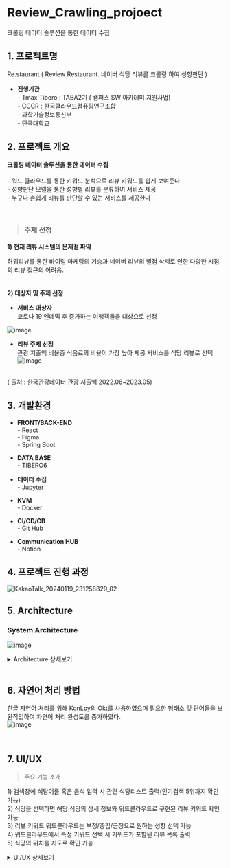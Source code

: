 # Review_Crawling_projoect
크롤링 데이터 솔루션을 통한 데이터 수집

## 1. 프로젝트명
Re.staurant ( Review Restaurant. 네이버 식당 리뷰를 크롤링 하여 성향판단 )

* **진행기관** <br/>
  \- Tmax Tibero : TABA2기 ( 캠퍼스 SW 아카데미 지원사업) <br/>
  \- CCCR : 한국클라우드컴퓨팅연구조합 <br/>
  \- 과학기술정보통신부 <br/>
  \- 단국대학교

## 2. 프로젝트 개요
**크롤링 데이터 솔루션을 통한 데이터 수집**
<br/>
<br/>
\- 워드 클라우드를 통한 키워드 분석으로 리뷰 키워드를 쉽게 보여준다 <br/>
\- 성향판단 모델을 통한 성향별 리뷰를 분류하여 서비스 제공 <br/>
\- 누구나 손쉽게 리뷰를 판단할 수 있는 서비스를 제공한다

<br/>

> ### 주제 선정
>
**1) 현재 리뷰 시스템의 문제점 파악**
  >
  허위리뷰를 통한 바이럴 마케팅의 기승과 네이버 리뷰의 별점 삭제로 인한 다양한 시점의 리뷰 접근의 어려움.
<br/>
<br/>
<br/>
**2) 대상자 및 주제 선정**
>
* **서비스 대상자** <br/>
코로나 19 엔데믹 후 증가하는 여행객들을 대상으로 선정 <br/>

![image](https://github.com/Son-Hyemin/Review_Crawling_projoect/assets/120477911/5c43c572-5e02-4f5a-a301-2d985dc001ec)
<br/>

* **리뷰 주제 선정** <br/>
 관광 지출액 비율중 식음료의 비율이 가장 높아 제공 서비스를 식당 리뷰로 선택 <br/>
 ![image](https://github.com/Son-Hyemin/Review_Crawling_projoect/assets/120477911/a7fccf72-49c3-4511-9fd8-f4ef93433d80) 
<br/>
( 출처 : 한국관광데이터 관광 지출액 2022.06~2023.05)



## 3. 개발환경
* **FRONT/BACK-END** <br/>
  \- React <br/>
  \- Figma <br/>
  \- Spring Boot <br/>

* **DATA BASE** <br/>
  \- TIBERO6 <br/>

* **데이터 수집** <br/>
  \- Jupyter <br/>

* **KVM** <br/>
  \- Docker <br/>

* **CI/CD/CB** <br/>
  \- Git Hub <br/>

* **Communication HUB** <br/>
  \- Notion <br/>

## 4. 프로젝트 진행 과정

![KakaoTalk_20240119_231258829_02](https://github.com/Son-Hyemin/Review_Crawling_projoect/assets/120477911/d0ef617f-9c63-48dc-9800-ca0809b136f1)


## 5. Architecture

### System Architecture
![image](https://github.com/Son-Hyemin/Review_Crawling_projoect/assets/120477911/7fe1a648-4eb5-4c13-b442-096bf5b8251b)

<details>
  <summary> Architecture 상세보기 </summary>

  ### 1) Server
  ![image](https://github.com/Son-Hyemin/Review_Crawling_projoect/assets/120477911/2bed2282-f6a3-4925-ab1a-0be8b9cc55e2)

  ### 2) Data Base
  ![image](https://github.com/Son-Hyemin/Review_Crawling_projoect/assets/120477911/832939f5-c2df-408b-a796-59f024e26231)

  ### 3) Crawling
  ![image](https://github.com/Son-Hyemin/Review_Crawling_projoect/assets/120477911/4f73ea45-8f96-47dc-9b4f-b74a6cc8b082)

  ### 4) Model
  ![image](https://github.com/Son-Hyemin/Review_Crawling_projoect/assets/120477911/2bfc9b0d-3c9c-43a7-a2ca-70354738855a)

  <!-- 내용 -->
</details>

<br/>

## 6. 자연어 처리 방법
한글 자연어 처리를 위해 KonLpy의 Okt를 사용하였으며 필요한 형태소 및 단어들을 보완작업하여 자연어 처리 완성도를 증가하였다. <br/>
 ![image](https://github.com/Son-Hyemin/Review_Crawling_projoect/assets/120477911/5f184be5-ec67-428c-8291-e4d9ffe246ae)

<br/>

## 7. UI/UX

> 주요 기능 소개 <br/>
>
   1\) 검색창에 식당이름 혹은 음식 입력 시 관련 식당리스트 출력(인기검색 5위까지 확인 가능) <br/>
   2\) 식당을 선택하면 해당 식당의 상세 정보와 워드클라우드로 구현된 리뷰 키워드 확인 가능 <br/>
   3\) 리뷰 키워드 워드클라우드는 부정/중립/긍정으로 원하는 성향 선택 가능 <br/>
   4\) 워드클라우드에서 특정 키워드 선택 시 키워드가 포함된 리뷰 목록 출력 <br/>
   5\) 식당의 위치를 지도로 확인 가능

<details>
  <summary>UI/UX 상세보기</summary>

  ### (1) 홈 화면 소개 - 검색기능
  ![image](https://github.com/Son-Hyemin/Review_Crawling_projoect/assets/120477911/2a07a2f5-9fd9-47a1-bae2-0a10c31c3553)

  ### (2) 홈 화면 소개 - 인기검색어
  ![image](https://github.com/Son-Hyemin/Review_Crawling_projoect/assets/120477911/7e212849-39fa-47d5-bf62-38aa48b57fea)

  ### (3) 결과 화면 소개 - 워드클라우드
  ![image](https://github.com/Son-Hyemin/Review_Crawling_projoect/assets/120477911/320359ec-9e08-4527-8f60-5a7b2b350719)

  ### (4) 결과 화면 소개 - 리뷰 성향 분류
  ![image](https://github.com/Son-Hyemin/Review_Crawling_projoect/assets/120477911/e2a1752a-231b-4e20-b671-5ec325c7679e)

  ### (5) 부가 기능 소개 - 지도 및 로딩화면
  ![image](https://github.com/Son-Hyemin/Review_Crawling_projoect/assets/120477911/c484126d-fb3d-455f-9f81-53e5b66de4e4)

  <!-- 내용 -->
</details>



